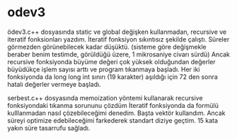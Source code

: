 # odev3
ödev3.c++ dosyasında static ve global değişken kullanmadan, recursive ve iteratif fonksionları yazdım. 
İteratif fonksiyon sıkıntısız şekilde çalıştı. Süreler görmezden görünebilecek kadar  düşüktü. (sisteme göre değişmekle beraber benim testimde, görüldüğü üzere, 1 mikrosaniye civarı sürdü)
Ancak recursive fonksiyonda büyüme değeri çok yüksek olduğundan değerler büyüdükçe işlem sayısı arttı ve program tıkanmaya başladı.
Her iki fonksiyonda da long long int sınırı (19 karakter) aşıldığı için 72 den sonra hatalı değerler vermeye başladı.

serbest.c++ dosyasında memoization yöntemi kullanarak recursive fonksiyondaki tıkanma sorununu çözdüm
İteratif fonksiyonda da formülü kulllanmadan nasıl çözebileceğimi denedim.
Başta vektör kullandım. Ancak süreyi optimize edebileceğimi farkederek standart diziye geçtim. 15 kata yakın süre tasarrufu sağladı.
